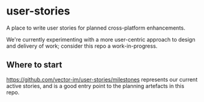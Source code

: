 # user-stories
A place to write user stories for planned cross-platform enhancements.

We're currently experimenting with a more user-centric approach to design and delivery of work; consider this repo a work-in-progress.

## Where to start

https://github.com/vector-im/user-stories/milestones represents our current active stories, and is a good entry point to the planning artefacts in this repo.
